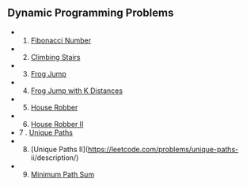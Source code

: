 ## Dynamic Programming Problems

- 1. [Fibonacci Number](https://leetcode.com/problems/fibonacci-number/description/)
- 2. [Climbing Stairs](https://leetcode.com/problems/climbing-stairs/description/)
- 3. [Frog Jump](https://www.geeksforgeeks.org/problems/geek-jump/1)
- 4. [Frog Jump with K Distances]()
- 5. [House Robber](https://leetcode.com/problems/house-robber/description/)
- 6. [House Robber II](https://leetcode.com/problems/house-robber-ii/description/)
- 7 . [Unique Paths](https://leetcode.com/problems/unique-paths/description/)
- 8. [Unique Paths II](https://leetcode.com/problems/unique-paths-
ii/description/)
- 9. [Minimum Path Sum](https://leetcode.com/problems/minimum-path-sum/description/)